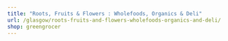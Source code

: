 ```yaml
---
title: "Roots, Fruits & Flowers : Wholefoods, Organics & Deli"
url: /glasgow/roots-fruits-and-flowers-wholefoods-organics-and-deli/
shop: greengrocer
---
```

